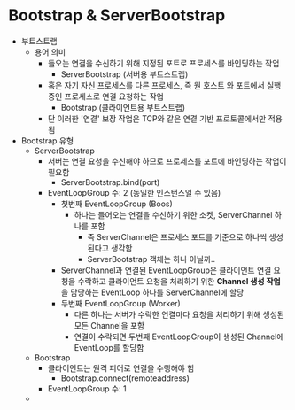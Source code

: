 # Bootstrap & ServerBootstrap

* 부트스트랩
  * 용어 의미
    * 들오는 연결을 수신하기 위해 지정된 포트로 프로세스를 바인딩하는 작업
      * ServerBootstrap \(서버용 부트스트랩\)
    * 혹은 자기 자신 프로세스를 다른 프로세스, 즉 원 호스트 와 포트에서 실행 중인 프로세스로 연결 요청하는 작업
      * Bootstrap \(클라이언트용 부트스트랩\)
    * 단 이러한 '연결' 보장 작업은 TCP와 같은 연결 기반 프로토콜에서만 적용됨
* Bootstrap 유형
  * ServerBootstrap
    * 서버는 연결 요청을 수신해야 하므로 프로세스를 포트에 바인딩하는 작업이 필요함
      * ServerBootstrap.bind\(port\)
    * EventLoopGroup 수: 2 \(동일한 인스턴스일 수 있음\)
      * 첫번째 EventLoopGroup \(Boos\)
        * 하나는 들어오는 연결을 수신하기 위한 소켓, ServerChannel 하나를 포함
          * 즉 ServerChannel은 프로세스 포트를 기준으로 하나씩 생성된다고 생각함
          * ServerBootstrap 객체는 하나 아닐까..
      * ServerChannel과 연결된 EventLoopGroup은 클라이언트 연결 요청을 수락하고 클라이언트 요청을 처리하기 위한 **Channel 생성 작업**을 담당하는 EventLoop 하나를 ServerChannel에 할당
      * 두번째 EventLoopGroup \(Worker\)
        * 다른 하나는 서버가 수락한 연결마다 요청을 처리하기 위해 생성된 모든 Channel을 포함
        * 연결이 수락되면 두번째 EventLoopGroup이 생성된 Channel에 EventLoop를 할당함
  * Bootstrap
    * 클라이언트는 원격 피어로 연결을 수행해야 함
      * Bootstrap.connect\(remoteaddress\)
    * EventLoopGroup 수: 1
  * 

